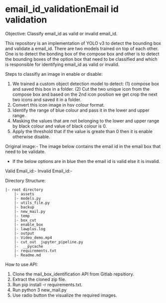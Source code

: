 # email_id_validationEmail id validation

Objective: Classify email_id as valid or invalid email_id.

This repository is an implementation of YOLO v3 to detect the bounding box and validate a email_id. 
There are two models trained on top of each other. One is to detect the bonding box of the compose box 
and other is to detect the bounding boxes of the option box that need to be classified and which is responsible for 
identifying email_id as valid or invalid.

Steps to classifiy an image in enable or disable:

1. We trained a custom object detection model to detect:
    (1) compose box and saved this box in a folder.
    (2) Cut the two unique icon from the compose box and based on the 2nd icon position we get crop the next two icons and saved it in a folder.
2. Convert this icon image in hsv colour format.
3. Identify the range of blue colour and pass it in the lower and upper range.
4. Masking the values that are not belonging to the lower and upper range by black colour and value of black colour is 0.
5. Apply the threshold that if the value is greate than 0 then it is enable otherwise disable.

Original image:- The image below contains the email id in the email box that need to be validate.






- If  the below options are in blue then the email id is valid else it is invalid.

Valid Email_id:-						Invalid Email_id:-






Directory Structure:

	|- root directory
		|- assets
		|- models.py 
		|- utils_file.py
		|- backup
		|- new_mail.py
		|- temp
		|- box_cut
		|- enable_box 
		|- lawplus.log
		|- output 
		|- Video_demo.mp4
		|- cut_out  jupyter_pipeline.py 
		|-  __pycache
		|- requirements.txt
		|- Readme.md
		
How to use API:

1. Clone the mail_box_identification API from Gitlab repsitiory.
2. Extract the cloned zip file.
3. Run pip install -r requirements.txt.
4. Run python 3 new_mail.py
5. Use radio button the visualize the required images.
